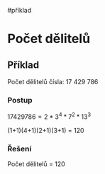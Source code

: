 #příklad 
# Počet dělitelů
## Příklad
Počet dělitelů čísla: 17 429 786
### Postup

$17 429 786 = 2*3^4*7^2*13^3$

(1+1)(4+1)(2+1)(3+1) = 120
### Řešení
Počet dělitelů = 120

